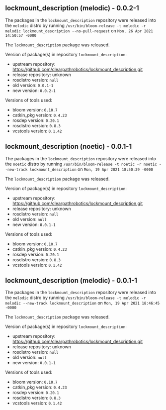 ## lockmount_description (melodic) - 0.0.2-1

The packages in the `lockmount_description` repository were released into the `melodic` distro by running `/usr/bin/bloom-release -t melodic -r melodic lockmount_description --no-pull-request` on `Mon, 26 Apr 2021 14:50:57 -0000`

The `lockmount_description` package was released.

Version of package(s) in repository `lockmount_description`:

- upstream repository: https://github.com/clearpathrobotics/lockmount_description.git
- release repository: unknown
- rosdistro version: `null`
- old version: `0.0.1-1`
- new version: `0.0.2-1`

Versions of tools used:

- bloom version: `0.10.7`
- catkin_pkg version: `0.4.23`
- rosdep version: `0.20.1`
- rosdistro version: `0.8.3`
- vcstools version: `0.1.42`


## lockmount_description (noetic) - 0.0.1-1

The packages in the `lockmount_description` repository were released into the `noetic` distro by running `/usr/bin/bloom-release -t noetic -r noetic --new-track lockmount_description` on `Mon, 19 Apr 2021 18:50:39 -0000`

The `lockmount_description` package was released.

Version of package(s) in repository `lockmount_description`:

- upstream repository: https://github.com/clearpathrobotics/lockmount_description.git
- release repository: unknown
- rosdistro version: `null`
- old version: `null`
- new version: `0.0.1-1`

Versions of tools used:

- bloom version: `0.10.7`
- catkin_pkg version: `0.4.23`
- rosdep version: `0.20.1`
- rosdistro version: `0.8.3`
- vcstools version: `0.1.42`


## lockmount_description (melodic) - 0.0.1-1

The packages in the `lockmount_description` repository were released into the `melodic` distro by running `/usr/bin/bloom-release -t melodic -r melodic --new-track lockmount_description` on `Mon, 19 Apr 2021 18:46:45 -0000`

The `lockmount_description` package was released.

Version of package(s) in repository `lockmount_description`:

- upstream repository: https://github.com/clearpathrobotics/lockmount_description.git
- release repository: unknown
- rosdistro version: `null`
- old version: `null`
- new version: `0.0.1-1`

Versions of tools used:

- bloom version: `0.10.7`
- catkin_pkg version: `0.4.23`
- rosdep version: `0.20.1`
- rosdistro version: `0.8.3`
- vcstools version: `0.1.42`


